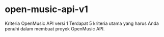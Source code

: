 # open-music-api-v1
Kriteria OpenMusic API versi 1  Terdapat 5 kriteria utama yang harus Anda penuhi dalam membuat proyek OpenMusic API.
